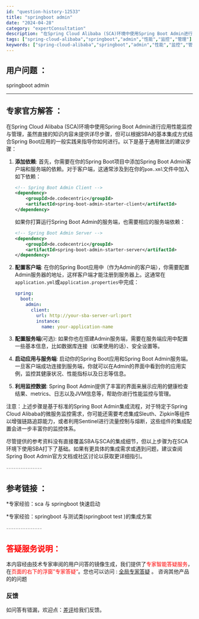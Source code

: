 ```yaml
---
id: "question-history-12533"
title: "springboot admin"
date: "2024-04-28"
category: "expertConsultation"
description: "在Spring Cloud Alibaba (SCA)环境中使用Spring Boot Admin进行应用性能监控与管理，虽然直接的知识内容未提供详尽步骤，但可以根据SBA的基本集成方式结合Spring Boot应用的一般实践来指导你如何进行。以下是基于通用做法的建议步骤：1. **添加依赖**: "
tags: ["spring-cloud-alibaba","springboot","admin","性能","监控","管理"]
keywords: ["spring-cloud-alibaba","springboot","admin","性能","监控","管理"]
---
```


## 用户问题 ： 
 springboot admin  

---------------
## 专家官方解答 ：

在Spring Cloud Alibaba (SCA)环境中使用Spring Boot Admin进行应用性能监控与管理，虽然直接的知识内容未提供详尽步骤，但可以根据SBA的基本集成方式结合Spring Boot应用的一般实践来指导你如何进行。以下是基于通用做法的建议步骤：

1. **添加依赖**: 首先，你需要在你的Spring Boot项目中添加Spring Boot Admin客户端和服务端的依赖。对于客户端，这通常涉及到在你的`pom.xml`文件中加入如下依赖：

   ```xml
   <!-- Spring Boot Admin Client -->
   <dependency>
       <groupId>de.codecentric</groupId>
       <artifactId>spring-boot-admin-starter-client</artifactId>
   </dependency>
   ```

   如果你打算运行Spring Boot Admin的服务端，也需要相应的服务端依赖：

   ```xml
   <!-- Spring Boot Admin Server -->
   <dependency>
       <groupId>de.codecentric</groupId>
       <artifactId>spring-boot-admin-starter-server</artifactId>
   </dependency>
   ```

2. **配置客户端**: 在你的Spring Boot应用中（作为Admin的客户端），你需要配置Admin服务器的地址，这样客户端才能注册到服务器上。这通常在`application.yml`或`application.properties`中完成：

   ```yaml
   spring:
     boot:
       admin:
         client:
           url: http://your-sba-server-url:port
           instance:
             name: your-application-name
   ```

3. **配置服务端**(可选): 如果你也在搭建Admin服务端，需要在服务端应用中配置一些基本信息，比如数据库连接（如果使用的话）、安全设置等。

4. **启动应用与服务端**: 启动你的Spring Boot应用和Spring Boot Admin服务端。一旦客户端成功连接到服务端，你就可以在Admin的界面中看到你的应用实例，监控其健康状况、性能指标以及日志等信息。

5. **利用监控数据**: Spring Boot Admin提供了丰富的界面来展示应用的健康检查结果、metrics、日志以及JVM信息等，帮助你进行性能监控与管理。

注意：上述步骤是基于标准的Spring Boot Admin集成流程，对于特定于Spring Cloud Alibaba的微服务监控需求，你可能还需要考虑集成Sleuth、Zipkin等组件以增强链路追踪能力，或者利用Sentinel进行流量控制与熔断，这些组件的集成配置会进一步丰富你的监控体系。

尽管提供的参考资料没有直接覆盖SBA与SCA的集成细节，但以上步骤为在SCA环境下使用SBA打下了基础。如果有更具体的集成需求或遇到问题，建议查阅Spring Boot Admin官方文档或社区讨论以获取更详细指引。


<font color="#949494">---------------</font> 


## 参考链接 ：

*专家经验：sca 与 springboot 快速启动 
 
 *专家经验：springboot 与测试类(springboot test )的集成方案 


 <font color="#949494">---------------</font> 
 


## <font color="#FF0000">答疑服务说明：</font> 

本内容经由技术专家审阅的用户问答的镜像生成，我们提供了<font color="#FF0000">专家智能答疑服务</font>，在<font color="#FF0000">页面的右下的浮窗”专家答疑“</font>。您也可以访问 : [全局专家答疑](https://answer.opensource.alibaba.com/docs/intro) 。 咨询其他产品的的问题

### 反馈
如问答有错漏，欢迎点：[差评](https://ai.nacos.io/user/feedbackByEnhancerGradePOJOID?enhancerGradePOJOId=12626)给我们反馈。
